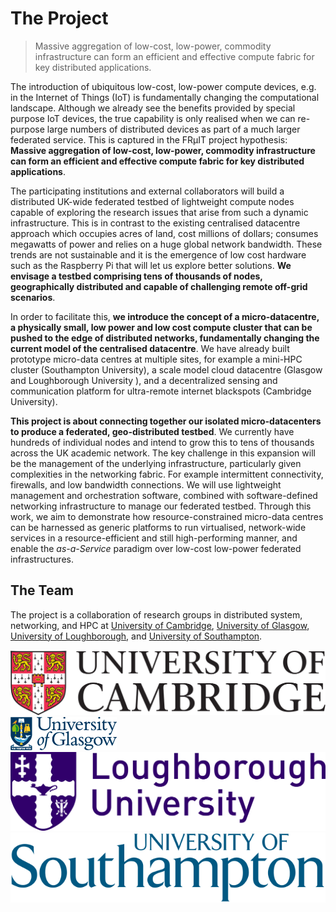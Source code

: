 # The Project

> <i class="fa fa-quote-left"></i> Massive aggregation of low-cost, low-power, commodity infrastructure can form an efficient and effective compute fabric for key distributed applications. <i class="fa fa-quote-right"></i>

The introduction of ubiquitous low-cost, low-power compute devices, e.g. in the Internet of Things (IoT) is fundamentally changing the computational landscape. Although we already see the benefits provided by special purpose IoT devices, the true capability is only realised when we can re-purpose large numbers of distributed devices as part of a much larger federated service.
This is captured in the FR&micro;IT project hypothesis: **Massive aggregation of low-cost, low-power, commodity infrastructure can form an efficient and effective compute fabric for key distributed applications**.


The participating institutions and external collaborators will build a distributed UK-wide federated testbed of lightweight compute nodes capable of exploring the research issues that arise from such a dynamic infrastructure.
This is in contrast to the existing centralised datacentre approach which occupies acres of land, cost millions of dollars; consumes megawatts of power and relies on a huge global network bandwidth. These trends are not sustainable and it is the emergence of low cost hardware such as the Raspberry Pi that will let us explore better solutions.
**We envisage a testbed comprising tens of thousands of nodes, geographically distributed and capable of challenging remote off-grid scenarios**.

In order to facilitate this, **we introduce the concept of a micro-datacentre, a physically small, low power and low cost compute cluster that can be pushed to the edge of distributed networks, fundamentally changing the current model of the centralised datacentre**.
We have already built prototype micro-data centres at multiple sites, for example a mini-HPC cluster (Southampton University), a scale model cloud datacentre (Glasgow and Loughborough University ), and a decentralized sensing and communication platform for ultra-remote internet blackspots (Cambridge University).

**This project is about connecting together our isolated micro-datacenters to produce a federated, geo-distributed testbed**.
We currently have hundreds of individual nodes and intend to grow this to tens of thousands across the UK academic network.
The key challenge in this expansion will be the management of the underlying infrastructure, particularly given complexities in the networking fabric.
For example intermittent connectivity, firewalls, and low bandwidth connections. We will use lightweight management and orchestration software, combined with software-defined networking infrastructure to manage our federated testbed.
Through this work, we aim to demonstrate how resource-constrained micro-data centres can be harnessed as generic platforms to run virtualised, network-wide services in a resource-efficient and still high-performing manner, and enable the <i>as-a-Service</i> paradigm over low-cost low-power federated infrastructures.


<h2>The Team</h2>

The project is a collaboration of research groups in distributed system, networking, and HPC at <a href="http://www.cam.ac.uk">University of Cambridge</a>, <a href="http://www.gla.ac.uk">University of Glasgow</a>, <a href="http://www.lboro.ac.uk">University of Loughborough</a>, and <a href="http://www.southampton.ac.uk">University of Southampton</a>.

<img class="uni-logo" src="img/University_of_Cambridge_logo.svg" />
<img class="uni-logo" src="img/Uni_glasgow.png" />
<img class="uni-logo" src="img/Loughborough-Univeristy-Lboro-Logo.png" />
<img class="uni-logo" src="img/University_of_Southampton_Logo.svg" />
